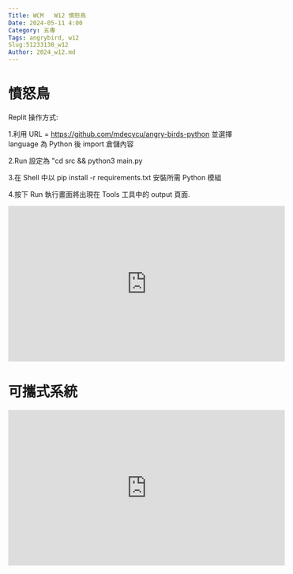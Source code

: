 ```yaml
---
Title: WCM   W12 憤怒鳥
Date: 2024-05-11 4:00
Category: 五專
Tags: angrybird, w12
Slug:51233130_w12
Author: 2024_w12.md
---
```


# 憤怒鳥

Replit 操作方式:

1.利用 URL = https://github.com/mdecycu/angry-birds-python 並選擇 language 為 Python 後 import 倉儲內容

2.Run 設定為 "cd src && python3 main.py

3.在 Shell 中以 pip install -r requirements.txt 安裝所需 Python 模組

4.按下 Run 執行畫面將出現在 Tools 工具中的 output 頁面.


<iframe width="560" height="315" src="https://www.youtube.com/embed/KVDFRr0HwvY?si=iUYMsn9GESKyzWMu" title="YouTube video player" frameborder="0" allow="accelerometer; autoplay; clipboard-write; encrypted-media; gyroscope; picture-in-picture; web-share" referrerpolicy="strict-origin-when-cross-origin" allowfullscreen></iframe>


 # 可攜式系統 

<iframe width="560" height="315" src="https://www.youtube.com/embed/FSPyvGz8TO4?si=VzI3HoF3jfKU6ZPf" title="YouTube video player" frameborder="0" allow="accelerometer; autoplay; clipboard-write; encrypted-media; gyroscope; picture-in-picture; web-share" referrerpolicy="strict-origin-when-cross-origin" allowfullscreen></iframe>
